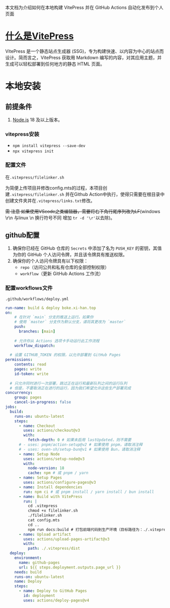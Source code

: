 本文档为介绍如何在本地构建 VitePress 并在 GitHub Actions 自动化发布到个人页面
# [什么是VitePress](https://vitepress.dev/)
VitePress 是一个静态站点生成器 (SSG)，专为构建快速、以内容为中心的站点而设计。简而言之，VitePress 获取用 Markdown 编写的内容，对其应用主题，并生成可以轻松部署到任何地方的静态 HTML 页面。

# 本地安装

## 前提条件
1. [Node.js](https://nodejs.org) 18 及以上版本。
### vitepress安装
- `npm install vitepress --save-dev`
- `npx vitepress init`

### 配置文件
在`.vitepress/filelinker.sh`

为简便上传项目并修改config.mts的过程，本项目创建`.vitepress/filelinker.sh` 并在Github Action中执行，使得只需要在根目录中创建文件夹并在`.vitepress/links.txt`修改。

~~需 注意 如果使用VScode之类编辑器，需要将右下角行尾序列改为LF~~(windows \r\n 与linux \n 换行符号不同 增加 ` tr -d '\r' `以去除)。


## github配置
1. 确保你已经在 GitHub 仓库的 `Secrets` 中添加了名为 `PUSH_KEY` 的密钥，其值为你的 GitHub 个人访问令牌，并且该令牌具有推送权限。
2. 确保你的个人访问令牌具有以下权限：
   - `repo`（访问公共和私有仓库的全部控制权限）
   - `workflow`（更新 GitHub Actions 工作流）

### 配置workflows文件
`.github/workflows/deploy.yml`

```yaml
run-name: build & deploy boke.xi-han.top
on:
    # 在针对 `main` 分支的推送上运行。如果你
    # 使用 `master` 分支作为默认分支，请将其更改为 `master`
    push:
      branches: [main]
  
    # 允许你从 Actions 选项卡手动运行此工作流程
    workflow_dispatch:
  
  # 设置 GITHUB_TOKEN 的权限，以允许部署到 GitHub Pages
permissions:
    contents: read
    pages: write
    id-token: write
  
  # 只允许同时进行一次部署，跳过正在运行和最新队列之间的运行队列
  # 但是，不要取消正在进行的运行，因为我们希望允许这些生产部署完成
concurrency:
    group: pages
    cancel-in-progress: false
jobs:
  build:
    runs-on: ubuntu-latest
    steps:
      - name: Checkout
        uses: actions/checkout@v3
        with:
          fetch-depth: 0 # 如果未启用 lastUpdated，则不需要
      # - uses: pnpm/action-setup@v2 # 如果使用 pnpm，请取消注释
      # - uses: oven-sh/setup-bun@v1 # 如果使用 Bun，请取消注释
      - name: Setup Node
        uses: actions/setup-node@v3
        with:
          node-version: 18
          cache: npm # 或 pnpm / yarn
      - name: Setup Pages
        uses: actions/configure-pages@v3
      - name: Install dependencies
        run: npm ci # 或 pnpm install / yarn install / bun install
      - name: Build with VitePress
        run: |
          cd .vitepress
          chmod +x filelinker.sh
          ./filelinker.sh
          cat config.mts
          cd ..
          npm run docs:build # 打包前端代码到生产环境（目标路径为：./.vitepress/dist）
      - name: Upload artifact
        uses: actions/upload-pages-artifact@v3
        with:
          path: ./.vitepress/dist
  deploy:
    environment:
      name: github-pages
      url: ${{ steps.deployment.outputs.page_url }}
    needs: build
    runs-on: ubuntu-latest
    name: Deploy
    steps:
      - name: Deploy to GitHub Pages
        id: deployment
        uses: actions/deploy-pages@v4
        
```
